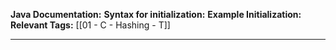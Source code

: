 **Java Documentation:** 
**Syntax for initialization:** 
**Example Initialization:** 
**Relevant Tags:** [[01 - C - Hashing - T]]

-----
